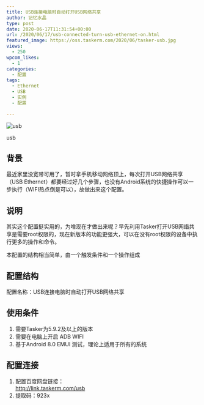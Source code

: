 ```yaml
---
title: USB连接电脑时自动打开USB网络共享
author: 记忆水晶
type: post
date: 2020-06-17T11:31:54+00:00
url: /2020/06/17/usb-connected-turn-usb-ethernet-on.html
featured_image: https://oss.taskerm.com/2020/06/tasker-usb.jpg
views:
  - 250
wpcom_likes:
  - 1
categories:
  - 配置
tags:
  - Ethernet
  - USB
  - 实例
  - 配置

---
```

![usb](https://ishare-cf.oss-cn-hongkong.aliyuncs.com/2020/07/tasker-usb.jpg)

usb

## 背景

最近家里没宽带可用了，暂时拿手机移动网络顶上，每次打开USB网络共享（USB Ethernet）都要经过好几个步骤，也没有Android系统的快捷操作可以一步执行（WIFI热点倒是可以），故做出来这个配置。

## 说明

其实这个配置挺实用的，为啥现在才做出来呢？早先利用Tasker打开USB网络共享是需要root权限的，现在新版本的功能更强大，可以在没有root权限的设备中执行更多的操作和命令。

本配置的结构相当简单，由一个触发条件和一个操作组成

## 配置结构

配置名称：USB连接电脑时自动打开USB网络共享

## 使用条件

  1. 需要Tasker为5.9.2及以上的版本
  2. 需要在电脑上开启 ADB WIFI
  3. 基于Android 8.0 EMUI 测试，理论上适用于所有的系统

## 配置连接

  1. 配置百度网盘链接：  
    <http://link.taskerm.com/usb>
  2. 提取码：923x